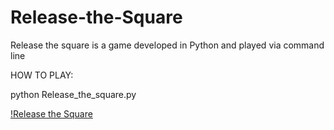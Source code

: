 # Release-the-Square
Release the square is a game developed in Python and played via command line

HOW TO PLAY: 

python Release_the_square.py

[!Release the Square](pythonGame.png)
